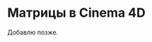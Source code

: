 # Матрицы в Cinema 4D

Добавлю позже.

[1]: https://developers.maxon.net/docs/py/23_110/manuals/data_algorithms/classic_api/matrix.html

[2]: https://developers.maxon.net/docs/py/23_110/modules/c4d.utils/index.html#c4d.utils.HPBToMatrix